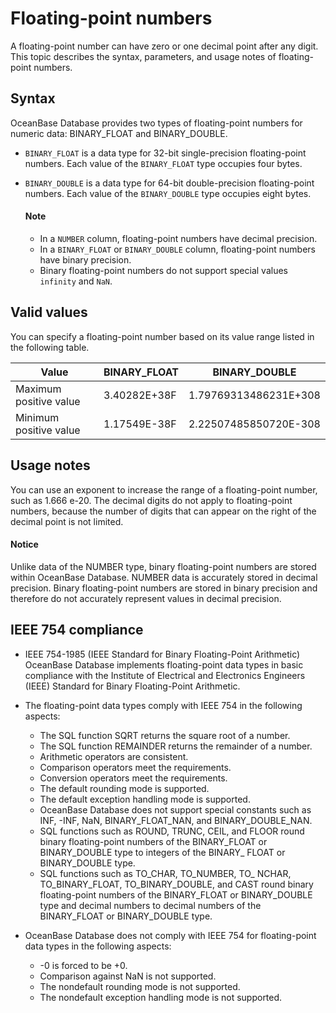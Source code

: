 # Floating-point numbers

A floating-point number can have zero or one decimal point after any digit. This topic describes the syntax, parameters, and usage notes of floating-point numbers.

## Syntax

OceanBase Database provides two types of floating-point numbers for numeric data: BINARY_FLOAT and BINARY_DOUBLE.

* `BINARY_FLOAT` is a data type for 32-bit single-precision floating-point numbers. Each value of the `BINARY_FLOAT` type occupies four bytes.

* `BINARY_DOUBLE` is a data type for 64-bit double-precision floating-point numbers. Each value of the `BINARY_DOUBLE` type occupies eight bytes.

  <main id="notice" type='explain'>
    <h4>Note</h4>
    <ul>
    <li>In a <code>NUMBER</code> column, floating-point numbers have decimal precision. </li>
    <li>In a <code>BINARY_FLOAT</code> or <code>BINARY_DOUBLE</code> column, floating-point numbers have binary precision. </li>
    <li>Binary floating-point numbers do not support special values <code>infinity</code> and <code>NaN</code>. </li>
    </ul>
  </main>

## Valid values

You can specify a floating-point number based on its value range listed in the following table.

| Value | BINARY_FLOAT | BINARY_DOUBLE |
|------------------|---------------|----------------------|
| Maximum positive value | 3.40282E+38F | 1.79769313486231E+308 |
| Minimum positive value | 1.17549E-38F | 2.22507485850720E-308 |

## Usage notes

You can use an exponent to increase the range of a floating-point number, such as 1.666 e-20. The decimal digits do not apply to floating-point numbers, because the number of digits that can appear on the right of the decimal point is not limited.

  <main id="notice" type='notice'>
    <h4>Notice</h4>
    <p>Unlike data of the NUMBER type, binary floating-point numbers are stored within OceanBase Database. NUMBER data is accurately stored in decimal precision. Binary floating-point numbers are stored in binary precision and therefore do not accurately represent values in decimal precision. </p>
  </main>

## IEEE 754 compliance

* IEEE 754-1985 (IEEE Standard for Binary Floating-Point Arithmetic)
   OceanBase Database implements floating-point data types in basic compliance with the Institute of Electrical and Electronics Engineers (IEEE) Standard for Binary Floating-Point Arithmetic.
* The floating-point data types comply with IEEE 754 in the following aspects:
   * The SQL function SQRT returns the square root of a number.
   * The SQL function REMAINDER returns the remainder of a number.
   * Arithmetic operators are consistent.
   * Comparison operators meet the requirements.
   * Conversion operators meet the requirements.
   * The default rounding mode is supported.
   * The default exception handling mode is supported.
   * OceanBase Database does not support special constants such as INF, -INF, NaN, BINARY_FLOAT_NAN, and BINARY_DOUBLE_NAN.
   * SQL functions such as ROUND, TRUNC, CEIL, and FLOOR round binary floating-point numbers of the BINARY_FLOAT or BINARY_DOUBLE type to integers of the BINARY_ FLOAT or BINARY_DOUBLE type.
   * SQL functions such as TO_CHAR, TO_NUMBER, TO_ NCHAR, TO_BINARY_FLOAT, TO_BINARY_DOUBLE, and CAST round binary floating-point numbers of the BINARY_FLOAT or BINARY_DOUBLE type and decimal numbers to decimal numbers of the BINARY_FLOAT or BINARY_DOUBLE type.

* OceanBase Database does not comply with IEEE 754 for floating-point data types in the following aspects:
   * -0 is forced to be +0.
   * Comparison against NaN is not supported.
   * The nondefault rounding mode is not supported.
   * The nondefault exception handling mode is not supported.
